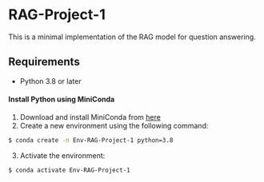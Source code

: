 # RAG-Project-1

This is a minimal implementation of the RAG model for question answering.

## Requirements

- Python 3.8 or later

#### Install Python using MiniConda

1) Download and install MiniConda from [here](https://docs.anaconda.com/free/miniconda/#quick-command-line-install)
2) Create a new environment using the following command:
```bash
$ conda create -n Env-RAG-Project-1 python=3.8
```
3) Activate the environment:
```bash
$ conda activate Env-RAG-Project-1
```
